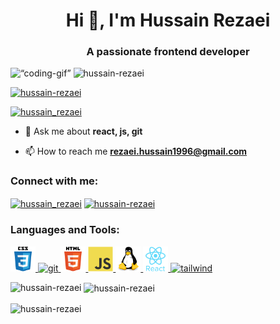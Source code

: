 <h1 align="center">Hi 👋, I'm Hussain Rezaei</h1>
<h3 align="center">A passionate frontend developer</h3>
<img align=“right” alt=“coding-gif” width=“400” src="https://media3.giphy.com/media/v1.Y2lkPTc5MGI3NjExM283ZTZ0b2tuM2Z4MG5vY3M1aWkyZmthbmdlZHVoaDlkcW9ldzRtZSZlcD12MV9pbnRlcm5hbF9naWZfYnlfaWQmY3Q9cw/dxODB9UE879RDqAh3o/giphy.gif>

<p align="left"> <img src="https://komarev.com/ghpvc/?username=hussain-rezaei&label=Profile%20views&color=0e75b6&style=flat" alt="hussain-rezaei" /> </p>

<p align="left"> <a href="https://github.com/ryo-ma/github-profile-trophy"><img src="https://github-profile-trophy.vercel.app/?username=hussain-rezaei" alt="hussain-rezaei" /></a> </p>

<p align="left"> <a href="https://twitter.com/hussain_rezaei" target="blank"><img src="https://img.shields.io/twitter/follow/hussain_rezaei?logo=twitter&style=for-the-badge" alt="hussain_rezaei" /></a> </p>

- 💬 Ask me about **react, js, git**

- 📫 How to reach me **rezaei.hussain1996@gmail.com**

<h3 align="left">Connect with me:</h3>
<p align="left">
<a href="https://twitter.com/hussain_rezaei" target="blank"><img align="center" src="https://raw.githubusercontent.com/rahuldkjain/github-profile-readme-generator/master/src/images/icons/Social/twitter.svg" alt="hussain_rezaei" height="30" width="40" /></a>
<a href="https://linkedin.com/in/hussain-rezaei" target="blank"><img align="center" src="https://raw.githubusercontent.com/rahuldkjain/github-profile-readme-generator/master/src/images/icons/Social/linked-in-alt.svg" alt="hussain-rezaei" height="30" width="40" /></a>
</p>

<h3 align="left">Languages and Tools:</h3>
<p align="left"> <a href="https://www.w3schools.com/css/" target="_blank" rel="noreferrer"> <img src="https://raw.githubusercontent.com/devicons/devicon/master/icons/css3/css3-original-wordmark.svg" alt="css3" width="40" height="40"/> </a> <a href="https://git-scm.com/" target="_blank" rel="noreferrer"> <img src="https://www.vectorlogo.zone/logos/git-scm/git-scm-icon.svg" alt="git" width="40" height="40"/> </a> <a href="https://www.w3.org/html/" target="_blank" rel="noreferrer"> <img src="https://raw.githubusercontent.com/devicons/devicon/master/icons/html5/html5-original-wordmark.svg" alt="html5" width="40" height="40"/> </a> <a href="https://developer.mozilla.org/en-US/docs/Web/JavaScript" target="_blank" rel="noreferrer"> <img src="https://raw.githubusercontent.com/devicons/devicon/master/icons/javascript/javascript-original.svg" alt="javascript" width="40" height="40"/> </a> <a href="https://www.linux.org/" target="_blank" rel="noreferrer"> <img src="https://raw.githubusercontent.com/devicons/devicon/master/icons/linux/linux-original.svg" alt="linux" width="40" height="40"/> </a> <a href="https://reactjs.org/" target="_blank" rel="noreferrer"> <img src="https://raw.githubusercontent.com/devicons/devicon/master/icons/react/react-original-wordmark.svg" alt="react" width="40" height="40"/> </a> <a href="https://tailwindcss.com/" target="_blank" rel="noreferrer"> <img src="https://www.vectorlogo.zone/logos/tailwindcss/tailwindcss-icon.svg" alt="tailwind" width="40" height="40"/> </a> </p>

<p><img align="left" src="https://github-readme-stats.vercel.app/api/top-langs?username=hussain-rezaei&show_icons=true&locale=en&layout=compact" alt="hussain-rezaei" /></p>

<p>&nbsp;<img align="center" src="https://github-readme-stats.vercel.app/api?username=hussain-rezaei&show_icons=true&locale=en" alt="hussain-rezaei" /></p>

<p><img align="center" src="https://github-readme-streak-stats.herokuapp.com/?user=hussain-rezaei&" alt="hussain-rezaei" /></p>
